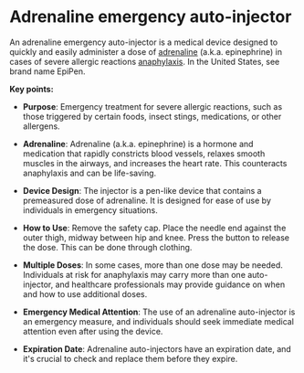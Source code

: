 # Adrenaline emergency auto-injector

An adrenaline emergency auto-injector is a medical device designed to quickly and easily administer a dose of [adrenaline](../adrenaline/) (a.k.a. epinephrine) in cases of severe allergic reactions [anaphylaxis](../anaphylaxis/). In the United States, see brand name EpiPen.

**Key points:**

* **Purpose**: Emergency treatment for severe allergic reactions, such as those triggered by certain foods, insect stings, medications, or other allergens.

* **Adrenaline**: Adrenaline (a.k.a. epinephrine) is a hormone and medication that rapidly constricts blood vessels, relaxes smooth muscles in the airways, and increases the heart rate. This counteracts anaphylaxis and can be life-saving.

* **Device Design**: The injector is a pen-like device that contains a premeasured dose of adrenaline. It is designed for ease of use by individuals in emergency situations.

* **How to Use**: Remove the safety cap. Place the needle end against the outer thigh, midway between hip and knee. Press the button to release the dose. This can be done through clothing.

* **Multiple Doses**: In some cases, more than one dose may be needed. Individuals at risk for anaphylaxis may carry more than one auto-injector, and healthcare professionals may provide guidance on when and how to use additional doses.

* **Emergency Medical Attention**: The use of an adrenaline auto-injector is an emergency measure, and individuals should seek immediate medical attention even after using the device.

* **Expiration Date**: Adrenaline auto-injectors have an expiration date, and it's crucial to check and replace them before they expire.
